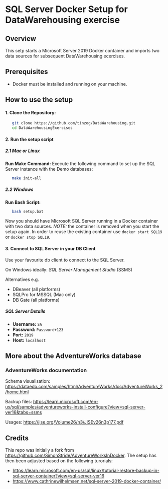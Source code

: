 # SQL Server Docker Setup for DataWarehousing exercise

## Overview

This setp starts a Microsoft Server 2019 Docker container and imports two data sources for subsequent DataWarehousing ecercises.

## Prerequisites

- Docker must be installed and running on your machine.

## How to use the setup

#### 1. Clone the Repository:

```bash
   git clone https://github.com/tinzog/DataWarehousing.git
   cd DataWarehousingExercises
```

#### 2. Run the setup script

##### 2.1 Mac or Linux

   **Run Make Command:**
   Execute the following command to set up the SQL Server instance with the Demo databases:

```bash
   make init-all
```

##### 2.2 Windows

   **Run Bash Script:**

```bash
   bash setup.bat
```

Now you should have Microsoft SQL Server running in a Docker container with two data sources.
*NOTE:* the container is removed when you start the setup again. In order to reuse the existing container use `docker start SQL19` or `docker stop SQL19`.

#### 3. Connect to SQL Server in your DB Client

Use your favourite db client to connect to the SQL Server.

On Windows ideally:  *SQL Server  Management Studio* (SSMS)

Alternatives e.g.

* DBeaver (all platforms)
* SQLPro for MSSQL (Mac only)
* DB Gate (all platforms)

##### SQL Server Details

- **Username:** `SA`
- **Password:** `Password+123`
- **Port:** `2019`
- **Host:** `localhost`

## More about the AdventureWorks database

### AdventureWorks documentation

Schema visualisation:
https://dataedo.com/samples/html/AdventureWorks/doc/AdventureWorks_2/home.html

Backup files:
https://learn.microsoft.com/en-us/sql/samples/adventureworks-install-configure?view=sql-server-ver16&tabs=ssms

Usages:
https://jise.org/Volume26/n3/JISEv26n3p177.pdf

## Credits

This repo was initially a fork from https://github.com/SimonStride/AdventureWorksInDocker.
The setup has then been adjusted based on the following turorials:

* https://learn.microsoft.com/en-us/sql/linux/tutorial-restore-backup-in-sql-server-container?view=sql-server-ver16
* https://www.cathrinewilhelmsen.net/sql-server-2019-docker-container/
